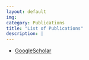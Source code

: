 ```yaml
---
layout: default
img: 
category: Publications
title: "List of Publications"
description: |
---
```


<!---
- [ResearchGate](https://www.researchgate.net/profile/Daniela_Cassol)
-->
- [GoogleScholar](https://scholar.google.com/citations?hl=pt-BR&view_op=list_works&gmla=AJsN-F4UQUWjG7V5a4y8BroWMRUnEqv41mTzuosIVng7Spx0d7hyfK-U1O9NHYEJziQpj2C-t_7DpvcPMxiQtzx9L9lX5j_5H8tlrhrUykCf4j9CuzA9dv0&user=gNOcE4AAAAAJ=en)
<!---
- [Complete list of publications](img/publication.pdf)
-->
